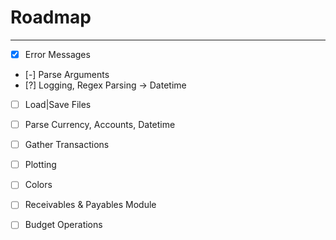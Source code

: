 
# Roadmap

---

- [x] Error Messages
- [-] Parse Arguments
- [?] Logging, Regex Parsing -> Datetime
- [ ] Load|Save Files
- [ ] Parse Currency, Accounts, Datetime
- [ ] Gather Transactions
- [ ] Plotting
- [ ] Colors
- [ ] Receivables & Payables Module
- [ ] Budget Operations


